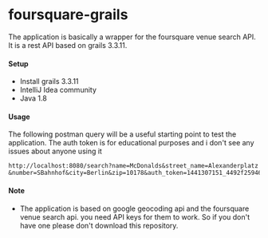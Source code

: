 # foursquare-grails

The application is basically a wrapper for the foursquare venue search API. It is a rest API based on grails 3.3.11. 

#### Setup
* Install grails 3.3.11
* IntelliJ Idea community
* Java 1.8

#### Usage
The following postman query will be a useful starting point to test the application. The auth token is for educational purposes and i don't see any issues about anyone using it

```
http://localhost:8080/search?name=McDonalds&street_name=Alexanderplatz &number=SBahnhof&city=Berlin&zip=10178&auth_token=1441307151_4492f25946a2e8e1414a8bb53dab8a6ba1cf4615
```

#### Note
* The application is based on google geocoding api and the foursquare venue search api. you need API keys for them to work. So if you don't have one please don't download this repository.


